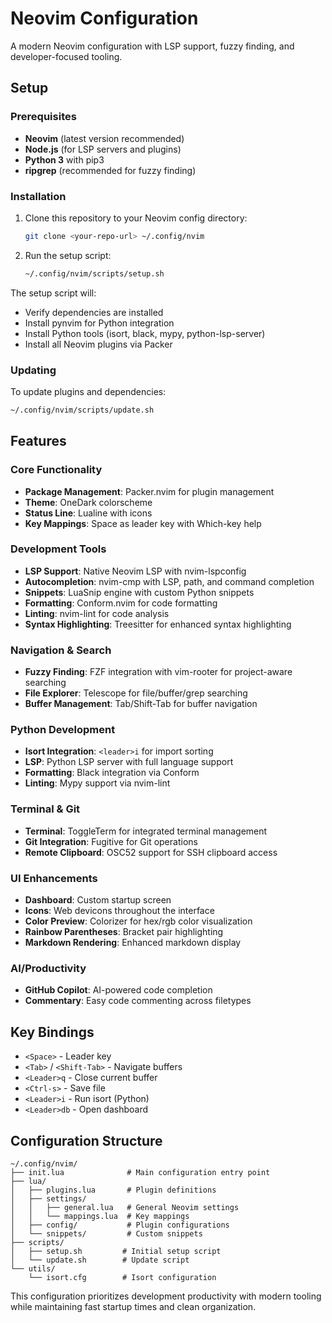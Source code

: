 # Neovim Configuration

A modern Neovim configuration with LSP support, fuzzy finding, and developer-focused tooling.

## Setup

### Prerequisites

- **Neovim** (latest version recommended)
- **Node.js** (for LSP servers and plugins)
- **Python 3** with pip3
- **ripgrep** (recommended for fuzzy finding)

### Installation

1. Clone this repository to your Neovim config directory:
   ```bash
   git clone <your-repo-url> ~/.config/nvim
   ```

2. Run the setup script:
   ```bash
   ~/.config/nvim/scripts/setup.sh
   ```

The setup script will:
- Verify dependencies are installed
- Install pynvim for Python integration
- Install Python tools (isort, black, mypy, python-lsp-server)
- Install all Neovim plugins via Packer

### Updating

To update plugins and dependencies:
```bash
~/.config/nvim/scripts/update.sh
```

## Features

### Core Functionality
- **Package Management**: Packer.nvim for plugin management
- **Theme**: OneDark colorscheme
- **Status Line**: Lualine with icons
- **Key Mappings**: Space as leader key with Which-key help

### Development Tools
- **LSP Support**: Native Neovim LSP with nvim-lspconfig
- **Autocompletion**: nvim-cmp with LSP, path, and command completion
- **Snippets**: LuaSnip engine with custom Python snippets
- **Formatting**: Conform.nvim for code formatting
- **Linting**: nvim-lint for code analysis
- **Syntax Highlighting**: Treesitter for enhanced syntax highlighting

### Navigation & Search
- **Fuzzy Finding**: FZF integration with vim-rooter for project-aware searching
- **File Explorer**: Telescope for file/buffer/grep searching
- **Buffer Management**: Tab/Shift-Tab for buffer navigation

### Python Development
- **Isort Integration**: `<leader>i` for import sorting
- **LSP**: Python LSP server with full language support
- **Formatting**: Black integration via Conform
- **Linting**: Mypy support via nvim-lint

### Terminal & Git
- **Terminal**: ToggleTerm for integrated terminal management
- **Git Integration**: Fugitive for Git operations
- **Remote Clipboard**: OSC52 support for SSH clipboard access

### UI Enhancements
- **Dashboard**: Custom startup screen
- **Icons**: Web devicons throughout the interface
- **Color Preview**: Colorizer for hex/rgb color visualization
- **Rainbow Parentheses**: Bracket pair highlighting
- **Markdown Rendering**: Enhanced markdown display

### AI/Productivity
- **GitHub Copilot**: AI-powered code completion
- **Commentary**: Easy code commenting across filetypes

## Key Bindings

- `<Space>` - Leader key
- `<Tab>` / `<Shift-Tab>` - Navigate buffers
- `<Leader>q` - Close current buffer
- `<Ctrl-s>` - Save file
- `<Leader>i` - Run isort (Python)
- `<Leader>db` - Open dashboard

## Configuration Structure

```
~/.config/nvim/
├── init.lua              # Main configuration entry point
├── lua/
│   ├── plugins.lua       # Plugin definitions
│   ├── settings/
│   │   ├── general.lua   # General Neovim settings
│   │   └── mappings.lua  # Key mappings
│   ├── config/           # Plugin configurations
│   └── snippets/         # Custom snippets
├── scripts/
│   ├── setup.sh         # Initial setup script
│   └── update.sh        # Update script
└── utils/
    └── isort.cfg        # Isort configuration
```

This configuration prioritizes development productivity with modern tooling while maintaining fast startup times and clean organization.